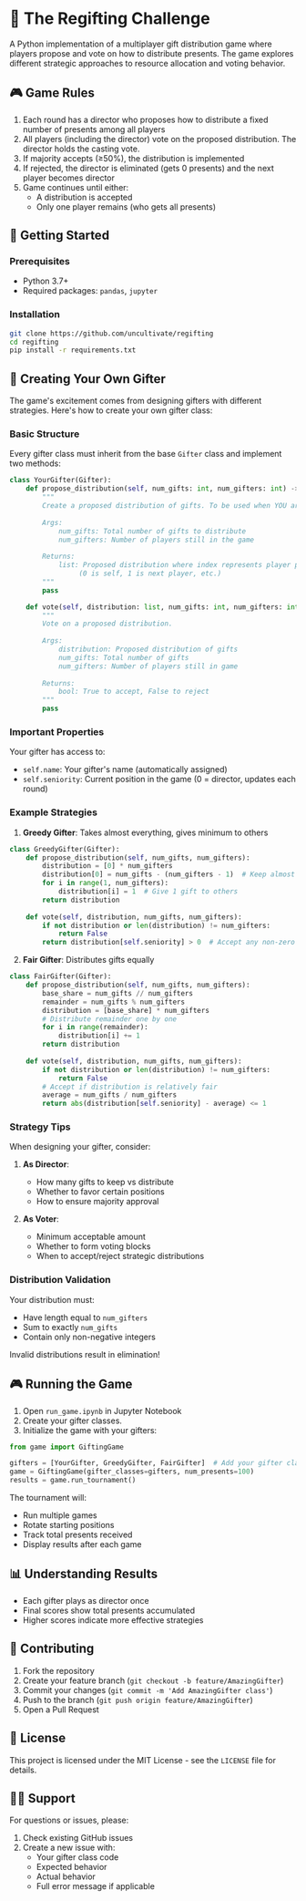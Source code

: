 # 🎁 The Regifting Challenge

A Python implementation of a multiplayer gift distribution game where players propose and vote on how to distribute presents. The game explores different strategic approaches to resource allocation and voting behavior.

## 🎮 Game Rules

1. Each round has a director who proposes how to distribute a fixed number of presents among all players
2. All players (including the director) vote on the proposed distribution. The director holds the casting vote.
3. If majority accepts (≥50%), the distribution is implemented
4. If rejected, the director is eliminated (gets 0 presents) and the next player becomes director
5. Game continues until either:
   - A distribution is accepted
   - Only one player remains (who gets all presents)

## 🚀 Getting Started

### Prerequisites
- Python 3.7+
- Required packages: `pandas`, `jupyter`

### Installation

```bash
git clone https://github.com/uncultivate/regifting
cd regifting
pip install -r requirements.txt
```

## 📝 Creating Your Own Gifter

The game's excitement comes from designing gifters with different strategies. Here's how to create your own gifter class:

### Basic Structure

Every gifter class must inherit from the base `Gifter` class and implement two methods:

```python
class YourGifter(Gifter):
    def propose_distribution(self, num_gifts: int, num_gifters: int) -> list:
        """
        Create a proposed distribution of gifts. To be used when YOU are the director.
        
        Args:
            num_gifts: Total number of gifts to distribute
            num_gifters: Number of players still in the game
            
        Returns:
            list: Proposed distribution where index represents player position 
                 (0 is self, 1 is next player, etc.)
        """
        pass

    def vote(self, distribution: list, num_gifts: int, num_gifters: int) -> bool:
        """
        Vote on a proposed distribution.
        
        Args:
            distribution: Proposed distribution of gifts
            num_gifts: Total number of gifts
            num_gifters: Number of players still in game
            
        Returns:
            bool: True to accept, False to reject
        """
        pass
```

### Important Properties

Your gifter has access to:
- `self.name`: Your gifter's name (automatically assigned)
- `self.seniority`: Current position in the game (0 = director, updates each round)

### Example Strategies

1. **Greedy Gifter**: Takes almost everything, gives minimum to others
```python
class GreedyGifter(Gifter):
    def propose_distribution(self, num_gifts, num_gifters):
        distribution = [0] * num_gifters
        distribution[0] = num_gifts - (num_gifters - 1)  # Keep almost everything
        for i in range(1, num_gifters):
            distribution[i] = 1  # Give 1 gift to others
        return distribution
    
    def vote(self, distribution, num_gifts, num_gifters):
        if not distribution or len(distribution) != num_gifters:
            return False
        return distribution[self.seniority] > 0  # Accept any non-zero offer
```

2. **Fair Gifter**: Distributes gifts equally
```python
class FairGifter(Gifter):
    def propose_distribution(self, num_gifts, num_gifters):
        base_share = num_gifts // num_gifters
        remainder = num_gifts % num_gifters
        distribution = [base_share] * num_gifters
        # Distribute remainder one by one
        for i in range(remainder):
            distribution[i] += 1
        return distribution
    
    def vote(self, distribution, num_gifts, num_gifters):
        if not distribution or len(distribution) != num_gifters:
            return False
        # Accept if distribution is relatively fair
        average = num_gifts / num_gifters
        return abs(distribution[self.seniority] - average) <= 1
```

### Strategy Tips

When designing your gifter, consider:

1. **As Director**:
   - How many gifts to keep vs distribute
   - Whether to favor certain positions
   - How to ensure majority approval

2. **As Voter**:
   - Minimum acceptable amount
   - Whether to form voting blocks
   - When to accept/reject strategic distributions

### Distribution Validation

Your distribution must:
- Have length equal to `num_gifters`
- Sum to exactly `num_gifts`
- Contain only non-negative integers

Invalid distributions result in elimination!

## 🎮 Running the Game

1. Open `run_game.ipynb` in Jupyter Notebook
2. Create your gifter classes. 
3. Initialize the game with your gifters:

```python
from game import GiftingGame

gifters = [YourGifter, GreedyGifter, FairGifter]  # Add your gifter classes
game = GiftingGame(gifter_classes=gifters, num_presents=100)
results = game.run_tournament()
```

The tournament will:
- Run multiple games
- Rotate starting positions
- Track total presents received
- Display results after each game

## 📊 Understanding Results

- Each gifter plays as director once
- Final scores show total presents accumulated
- Higher scores indicate more effective strategies

## 🤝 Contributing

1. Fork the repository
2. Create your feature branch (`git checkout -b feature/AmazingGifter`)
3. Commit your changes (`git commit -m 'Add AmazingGifter class'`)
4. Push to the branch (`git push origin feature/AmazingGifter`)
5. Open a Pull Request

## 📜 License

This project is licensed under the MIT License - see the `LICENSE` file for details.

## 🙋‍♂️ Support

For questions or issues, please:
1. Check existing GitHub issues
2. Create a new issue with:
   - Your gifter class code
   - Expected behavior
   - Actual behavior
   - Full error message if applicable
